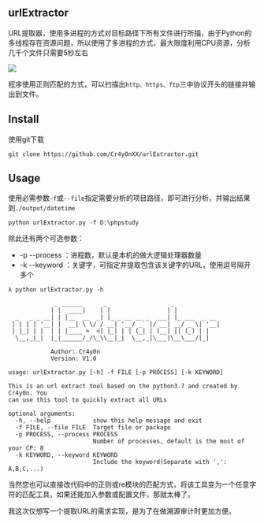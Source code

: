 ## urlExtractor

URL提取器，使用多进程的方式对目标路径下所有文件进行所描，由于Python的多线程存在资源问题，所以使用了多进程的方式，最大限度利用CPU资源，分析几千个文件只需要5秒左右

![](https://github-1302945528.cos.ap-chengdu.myqcloud.com/repPic/urlExtractor/1.png)

程序使用正则匹配的方式，可以扫描出`http、https、ftp`三中协议开头的链接并输出到文件。

## Install

使用git下载

```
git clone https://github.com/Cr4y0nXX/urlExtractor.git
```

## Usage

使用必需参数`-f`或`--file`指定需要分析的项目路径，即可进行分析，并输出结果到`./output/datetime`

```
python urlExtractor.py -f D:\phpstudy
```

除此还有两个可选参数：

- -p  --process ：进程数，默认是本机的做大逻辑处理器数量
- -k  --keyword ：关键字，可指定并提取包含该关键字的URL，使用逗号隔开多个

```
λ python urlExtractor.py -h

             _ ______      _                  _
            | |  ____|    | |                | |
  _   _ _ __| | |__  __  _| |_ _ __ __ _  ___| |_ ___  _ __
 | | | | '__| |  __| \ \/ / __| '__/ _` |/ __| __/ _ \| '__|
 | |_| | |  | | |____ >  <| |_| | | (_| | (__| || (_) | |
  \__,_|_|  |_|______/_/\_\\__|_|  \__,_|\___|\__\___/|_|

            Author: Cr4y0n
            Version: V1.0

usage: urlExtractor.py [-h] -f FILE [-p PROCESS] [-k KEYWORD]

This is an url extract tool based on the python3.7 and created by Cr4y0n. You
can use this tool to quickly extract all URLs

optional arguments:
  -h, --help            show this help message and exit
  -f FILE, --file FILE  Target file or package
  -p PROCESS, --process PROCESS
                        Number of processes, default is the most of your CP: 8
  -k KEYWORD, --keyword KEYWORD
                        Include the keyword(Separate with ',': A,B,C,...)
```

当然您也可以直接改代码中的正则或re模块的匹配方式，将该工具变为一个任意字符的匹配工具，如果还能加入参数或配置文件，那就太棒了。

我这次仅想写一个提取URL的需求实现，是为了在做溯源审计时更加方便。

